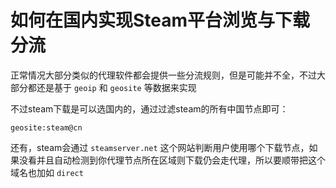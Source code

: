 # 如何在国内实现Steam平台浏览与下载分流

正常情况大部分类似的代理软件都会提供一些分流规则，但是可能并不全，不过大部分都还是基于 `geoip` 和 `geosite` 等数据来实现

不过steam下载是可以选国内的，通过过滤steam的所有中国节点即可：

```
geosite:steam@cn
```

还有，steam会通过 `steamserver.net` 这个网站判断用户使用哪个下载节点，如果没看并且自动检测到你代理节点所在区域则下载仍会走代理，所以要顺带把这个域名也加如 `direct`
